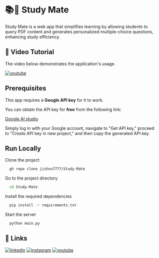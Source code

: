 
# 📚🤖 Study Mate

Study Mate is a web app that simplifies learning by allowing students to query PDF content and generates personalized multiple-choice questions, enhancing study efficiency.

## 🎥 Video Tutorial

The video below demonstrates the application's usage.

[![youtube](https://img.youtube.com/vi/rECQAVvPV_g/0.jpg)](https://youtu.be/rECQAVvPV_g)


## Prerequisites

This app requires a **Google API key** for it to work.

You can obtain the API key for **free** from the following link: 

[Google AI studio](https://makersuite.google.com/app/apikey) 

Simply log in with your Google account, navigate to "Get API key," proceed to "Create API key in new project," and then copy the generated API key.





## Run Locally

Clone the project

```bash
  gh repo clone jishnu7777/Study-Mate
```

Go to the project directory

```bash
  cd Study-Mate
```

Install the required dependencies

```bash
  pip install -r requirements.txt
```

Start the server

```bash
  python main.py
```


## 🔗 Links

[![linkedin](https://img.shields.io/badge/linkedin-0A66C2?style=for-the-badge&logo=linkedin&logoColor=white)](https://www.linkedin.com/in/jishnu-saha7777/)
[![instagram](https://img.shields.io/badge/Instagram-E4405F?style=for-the-badge&logo=instagram&logoColor=white)](https://www.instagram.com/jishnu_2069/)
[![youtube](https://img.shields.io/badge/YouTube-red?style=for-the-badge&logo=youtube&logoColor=white)](https://youtube.com/c/Jishnu69)


